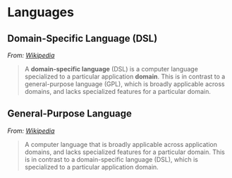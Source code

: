# Languages

## Domain-Specific Language (DSL)

*From: [Wikipedia](https://en.wikipedia.org/wiki/Domain-specific_language)*
> A **domain-specific language** (DSL) is a computer language specialized to a particular application **domain**. This is in contrast to a general-purpose language (GPL), which is broadly applicable across domains, and lacks specialized features for a particular domain.


## General-Purpose Language

*From: [Wikipedia](https://en.wikipedia.org/wiki/General-purpose_language)*
> A computer language that is broadly applicable across application domains, and lacks specialized features for a particular domain. This is in contrast to a domain-specific language (DSL), which is specialized to a particular application domain.
